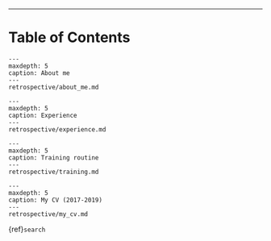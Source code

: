 ```{include} ../../README.md
```

---
# Table of Contents
```{toctree}
---
maxdepth: 5
caption: About me
---
retrospective/about_me.md
```

```{toctree}
---
maxdepth: 5
caption: Experience
---
retrospective/experience.md
```

```{toctree}
---
maxdepth: 5
caption: Training routine
---
retrospective/training.md
```

```{toctree}
---
maxdepth: 5
caption: My CV (2017-2019)
---
retrospective/my_cv.md
```

{ref}`search`
